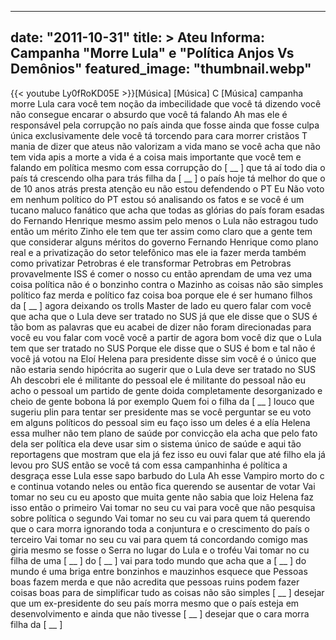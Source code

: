 
---
date: "2011-10-31"
title: > 
    Ateu Informa: Campanha "Morre Lula" e "Política Anjos Vs Demônios"
featured_image: "thumbnail.webp"
---
{{< youtube Ly0fRoKD05E >}}[Música]
[Música]
C
[Música]
campanha morre Lula cara você tem noção
da imbecilidade que você tá dizendo você
não consegue encarar o absurdo que você
tá falando Ah mas ele é responsável pela
corrupção no
país ainda que fosse ainda que fosse
culpa única exclusivamente dele você tá
torcendo para cara morrer cristãos T
mania de dizer que ateus não valorizam a
vida mano se você acha que não tem vida
apis a morte a vida é a coisa mais
importante que você tem e falando em
política mesmo com essa corrupção do
[ __ ] que tá aí todo dia o país tá
crescendo olha para trás filha da [ __ ] o
país hoje tá melhor do que o de 10 anos
atrás presta atenção eu não estou
defendendo o PT Eu Não voto em nenhum
político do PT estou só analisando os
fatos e se você é um tucano maluco
fanático que acha que todas as glórias
do país foram esadas do Fernando
Henrique mesmo assim pelo menos o Lula
não estragou tudo então um mérito Zinho
ele tem que ter assim como claro que a
gente tem que considerar alguns méritos
do governo Fernando Henrique como plano
real e a privatização do setor
telefônico mas ele ia fazer merda também
como privatizar Petrobras é ele
transformar Petrobras em Petrobras
provavelmente ISS é comer o nosso cu
então aprendam de uma vez uma coisa
política não é o bonzinho contra o
Mazinho as coisas não são simples
político faz merda e político faz coisa
boa porque ele
é ser humano filhos da [ __ ] agora
deixando os trolls Master de lado eu
quero falar com você que acha que o Lula
deve ser tratado no SUS já que ele disse
que o SUS é tão bom as palavras que eu
acabei de dizer não foram direcionadas
para você eu vou falar com você você a
partir de agora bom você diz que o Lula
tem que ser tratado no SUS Porque ele
disse que o SUS é bom e tal não é você
já votou na Eloí Helena para presidente
disse sim você é o único que não estaria
sendo hipócrita ao sugerir que o Lula
deve ser tratado no SUS Ah descobri ele
é militante do pessoal ele é militante
do pessoal não eu acho o pessoal um
partido de gente doida completamente
desorganizado e cheio de gente bobona lá
por exemplo Quem foi o filha da [ __ ]
louco que sugeriu plin para tentar ser
presidente mas se você perguntar se eu
voto em alguns políticos do pessoal sim
eu faço isso um deles é a elía Helena
essa mulher não tem plano de saúde por
convicção ela acha que pelo fato dela
ser política ela deve usar sim o sistema
único de saúde e aqui tão reportagens
que mostram que ela já fez isso eu ouvi
falar que até filho ela já levou pro SUS
então se você tá com essa campanhinha é
política a desgraça esse Lula esse sapo
barbudo do Lula Ah esse Vampiro morto do
c e continua votando neles ou então fica
querendo se ausentar de votar Vai tomar
no seu cu eu aposto que muita gente não
sabia que loiz Helena faz isso então o
primeiro Vai tomar no seu cu vai para
você que não pesquisa sobre política o
segundo Vai tomar no seu cu vai para
quem tá querendo que o cara morra
ignorando toda a conjuntura e o
crescimento do país o terceiro Vai tomar
no seu cu vai para quem tá concordando
comigo mas giria mesmo se fosse o Serra
no lugar do Lula e o troféu Vai tomar no
cu filha de uma [ __ ] do [ __ ] vai para
todo mundo que acha que a [ __ ] do mundo
é uma briga entre bonzinhos e mauzinhos
esquece que Pessoas boas fazem merda e
que não acredita que pessoas ruins podem
fazer coisas boas para de simplificar
tudo as coisas não são simples [ __ ]
desejar que um ex-presidente do seu país
morra mesmo que o país esteja em
desenvolvimento e ainda que não tivesse
[ __ ] desejar que o cara
morra filha da
[ __ ]